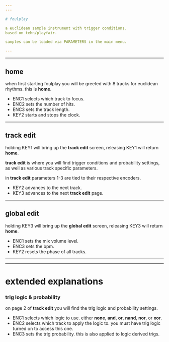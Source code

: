 ```yaml
---
---

# foulplay

a euclidean sample instrument with trigger conditions.
based on tehn/playfair.

samples can be loaded via PARAMETERS in the main menu.

---
```

---

## home

when first starting foulplay you will be greeted with 8 tracks for euclidean rhythms. this is **home**. 

- ENC1 selects which track to focus.
- ENC2 sets the number of hits.
- ENC3 sets the track length.
- KEY2 starts and stops the clock.

---

## track edit

holding KEY1 will bring up the **track edit** screen, releasing KEY1 will return **home**.

**track edit** is where you will find trigger conditions and probability settings, as well as various track specific parameters.

in **track edit** parameters 1-3 are tied to their respective encoders.

- KEY2 advances to the next track.
- KEY3 advances to the next **track edit** page. 

---

## global edit

holding KEY3 will bring up the **global edit** screen, releasing KEY3 will return **home**.

- ENC1 sets the mix volume level.
- ENC3 sets the bpm.
- KEY2 resets the phase of all tracks.

---
---

# extended explanations

### trig logic & probability

on page 2 of **track edit** you will find the trig logic and probability settings.

- ENC1 selects which logic to use. either **none**, **and**, **or**, **nand**, **nor**, or **xor**.
- ENC2 selects which track to apply the logic to. you must have trig logic turned on to access this one.
- ENC3 sets the trig probability. this is also applied to logic derived trigs.
